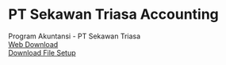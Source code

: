# PT Sekawan Triasa Accounting

Program Akuntansi - PT Sekawan Triasa<br/>
<a href="https://hartadi.github.io/sekawan">Web Download</a><br/>
<a href="https://raw.githubusercontent.com/hartadi/sekawan/master/app/setup.exe">Download File Setup</a>

